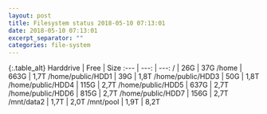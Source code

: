 ```yaml
---
layout: post
title: Filesystem status 2018-05-10 07:13:01
date: 2018-05-10 07:13:01
excerpt_separator: ""
categories: file-system
---
```

{:.table_alt}
Harddrive | Free | Size
:--- | ---: | ---:
/ | 26G | 37G
/home | 663G | 1,7T
/home/public/HDD1 | 39G | 1,8T
/home/public/HDD3 | 50G | 1,8T
/home/public/HDD4 | 115G | 2,7T
/home/public/HDD5 | 637G | 2,7T
/home/public/HDD6 | 815G | 2,7T
/home/public/HDD7 | 156G | 2,7T
/mnt/data2 | 1,7T | 2,0T
/mnt/pool | 1,9T | 8,2T
